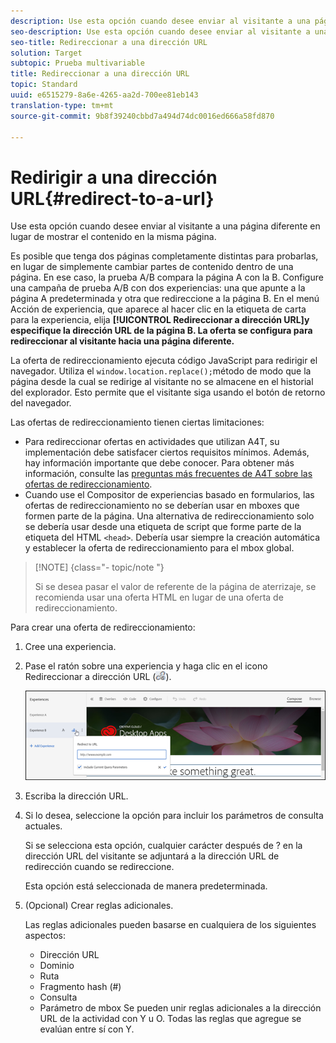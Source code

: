 ```yaml
---
description: Use esta opción cuando desee enviar al visitante a una página diferente en lugar de mostrar el contenido en la misma página.
seo-description: Use esta opción cuando desee enviar al visitante a una página diferente en lugar de mostrar el contenido en la misma página.
seo-title: Redireccionar a una dirección URL
solution: Target
subtopic: Prueba multivariable
title: Redireccionar a una dirección URL
topic: Standard
uuid: e6515279-8a6e-4265-aa2d-700ee81eb143
translation-type: tm+mt
source-git-commit: 9b8f39240cbbd7a494d74dc0016ed666a58fd870

---
```



# Redirigir a una dirección URL{#redirect-to-a-url}

Use esta opción cuando desee enviar al visitante a una página diferente en lugar de mostrar el contenido en la misma página.

Es posible que tenga dos páginas completamente distintas para probarlas, en lugar de simplemente cambiar partes de contenido dentro de una página. En ese caso, la prueba A/B compara la página A con la B. Configure una campaña de prueba A/B con dos experiencias: una que apunte a la página A predeterminada y otra que redireccione a la página B. En el menú Acción de experiencia, que aparece al hacer clic en la etiqueta de carta para la experiencia, elija **[!UICONTROL Redireccionar a dirección URL]y especifique la dirección URL de la página B. La oferta se configura para redireccionar al visitante hacia una página diferente.**

La oferta de redireccionamiento ejecuta código JavaScript para redirigir el navegador. Utiliza el `window.location.replace();`método de modo que la página desde la cual se redirige al visitante no se almacene en el historial del explorador. Esto permite que el visitante siga usando el botón de retorno del navegador.

Las ofertas de redireccionamiento tienen ciertas limitaciones:

* Para redireccionar ofertas en actividades que utilizan A4T, su implementación debe satisfacer ciertos requisitos mínimos. Además, hay información importante que debe conocer. Para obtener más información, consulte las [preguntas más frecuentes de A4T sobre las ofertas de redireccionamiento](../../c-integrating-target-with-mac/a4t/r-a4t-faq/a4t-faq-redirect-offers.md#concept_21BF213F10E1414A9DCD4A98AF207905).
* Cuando use el Compositor de experiencias basado en formularios, las ofertas de redireccionamiento no se deberían usar en mboxes que formen parte de la página. Una alternativa de redireccionamiento solo se debería usar desde una etiqueta de script que forme parte de la etiqueta del HTML `<head>`. Debería usar siempre la creación automática y establecer la oferta de redireccionamiento para el mbox global.

>[!NOTE] {class=&quot;- topic/note &quot;}
>
>Si se desea pasar el valor de referente de la página de aterrizaje, se recomienda usar una oferta HTML en lugar de una oferta de redireccionamiento.

Para crear una oferta de redireccionamiento:

1. Cree una experiencia.
1. Pase el ratón sobre una experiencia y haga clic en el icono Redireccionar a dirección URL (![](assets/icon_redirect_url.png)).

   ![](assets/exp_actions.png)

1. Escriba la dirección URL.
1. Si lo desea, seleccione la opción para incluir los parámetros de consulta actuales.

   Si se selecciona esta opción, cualquier carácter después de ? en la dirección URL del visitante se adjuntará a la dirección URL de redirección cuando se redireccione.

   Esta opción está seleccionada de manera predeterminada.
1. (Opcional) Crear reglas adicionales.

   Las reglas adicionales pueden basarse en cualquiera de los siguientes aspectos:

   * Dirección URL
   * Dominio
   * Ruta
   * Fragmento hash (#)
   * Consulta
   * Parámetro de mbox
   Se pueden unir reglas adicionales a la dirección URL de la actividad con Y u O. Todas las reglas que agregue se evalúan entre sí con Y.
